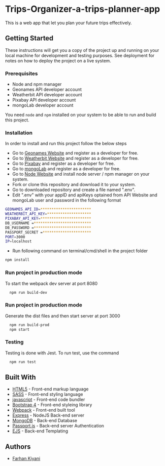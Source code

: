 # Trips-Organizer-a-trips-planner-app
This is a web app that let you plan your future trips effectively.

## Getting Started

These instructions will get you a copy of the project up and running on your local machine for development and testing
purposes. See deployment for notes on how to deploy the project on a live system.

### Prerequisites

* Node and npm manager
* Geonames API developer account
* Weatherbit API developer account
* Pixabay API developer account
* mongoLab developer account

You need `node` and `npm` installed on your system to be able to run and build this project. 

### Installation

In order to install and run this project follow the below steps

* Go to [Geonames Website](https://www.geonames.org/) and register as a developer for free.
* Go to [Weatherbit Website](https://www.weatherbit.io/) and register as a developer for free.
* Go to [Pixabay](https://pixabay.com/api/docs/) and register as a developer for free.
* Go to [mongoLab](https://mlab.com/) and register as a developer for free.
* Go to [Node Website](https://nodejs.org/en/) and install node server / npm manager on your system.
* Fork or clone this repository and download it to your system.
* Go to downloaded repository and create a file named ".env".
* Edit ".env" with your appID and apiKeys optained from API Website and mongoLab user and password in the following format

```bash
GEONAMES_API_ID=***********************
WEATHERBIT_API_KEY=********************
PIXABAY_API_KEY=***********************
DB_USERNAME =**************************
DB_PASSWORD =**************************
PASSPORT_SECRET =**********************
PORT=3000
IP=localhost
```

* Run following command on terminal/cmd/shell in the project folder

```bash
npm install
```

### Run project in production mode

To start the webpack dev server at port 8080

```bash
  npm run build-dev
```

### Run project in production mode

Generate the dist files and then start server at port 3000

```bash
  npm run build-prod
  npm start
```

### Testing

Testing is done with Jest. To run test, use the command 

```bash
  npm run test
```

## Built With

* [HTML5](https://developer.mozilla.org/en-US/docs/Web/Guide/HTML/HTML5) - Front-end markup language
* [SASS](https://sass-lang.com/) - Front-end styling language
* [javascript](https://developer.mozilla.org/en-US/docs/Web/JavaScript) - Front-end code bundler
* [Bootstrap 4](https://getbootstrap.com//) - Front-end styleing library
* [Webpack](https://webpack.js.org/) - Front-end built tool
* [Express](https://expressjs.com/) - NodeJS Back-end server
* [MongoDB](https://www.mongodb.com/) - Back-end Database
* [Passport.js](http://www.passportjs.org/) - Back-end server Authentication
* [EJS](https://ejs.co/) - Back-end Templating

## Authors

* [Farhan Kiyani](https://github.com/farhan2742)

